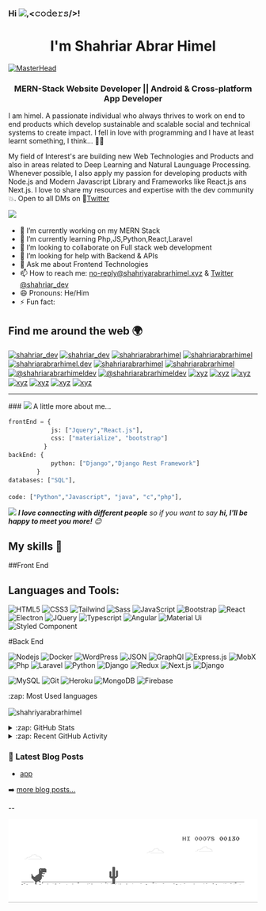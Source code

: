 ### Hi <img src="https://github.com/TheDudeThatCode/TheDudeThatCode/blob/master/Assets/Hi.gif" width="29px">,<𝚌𝚘𝚍𝚎𝚛𝚜/>!
<h1 align="center">I'm Shahriar Abrar Himel</h1>

[![MasterHead](https://github.com/ShahriarAbrarHimel/ShahriyarAbrarHimel/blob/main/header_.png)]()


<h3 align="center">MERN-Stack Website Developer || Android & Cross-platform App Developer</h3>

I am himel. A passionate individual who always thrives to work on end to end products which develop sustainable and scalable social and technical systems to create impact. I fell in love with programming and I have at least learnt something, I think… 🤷‍♂️

My field of Interest's are building new Web Technologies and Products and also in areas related to Deep Learning and Natural Launguage Processing.
Whenever possible, I also apply my passion for developing products with Node.js and Modern Javascript Library and Frameworks like React.js ans Next.js. I love to share my resources and expertise with the dev community:boom:. Open to all DMs on :speech_balloon:[Twitter](https://twitter.com/shahriar_dev)

![](https://img.shields.io/badge/Profile%20views-2671-black)
- 🔭 I’m currently working on my MERN Stack
- 🌱 I’m currently learning Php,JS,Python,React,Laravel 
- 👯 I’m looking to collaborate on Full stack web development
- 🤔 I’m looking for help with Backend & APIs
- 💬 Ask me about Frontend Technologies
- 📫 How to reach me: [no-reply@shahriyarabrarhimel.xyz](mailto:no-reply@shahriyarabrarhimel.xyz) & [Twitter @shahriar_dev](https://twitter.com/shahriar_dev)
- 😄 Pronouns: He/Him
- ⚡ Fun fact: 
<h2 align="left">Find me around the web 🌍</h2>
<p align="left">
<a href="https://dev.to/shahriar_dev" target="blank"><img align="center" src="https://raw.githubusercontent.com/rahuldkjain/github-profile-readme-generator/master/src/images/icons/Social/devto.svg" alt="shahriar_dev" height="30" width="40" /></a>
<a href="https://twitter.com/shahriar_dev" target="blank"><img align="center" src="https://raw.githubusercontent.com/rahuldkjain/github-profile-readme-generator/master/src/images/icons/Social/twitter.svg" alt="shahriar_dev" height="30" width="40" /></a>
<a href="https://linkedin.com/in/shahriarabrarhimel" target="blank"><img align="center" src="https://raw.githubusercontent.com/rahuldkjain/github-profile-readme-generator/master/src/images/icons/Social/linked-in-alt.svg" alt="shahriarabrarhimel" height="30" width="40" /></a>
<a href="https://fb.com/shahriarabrarhimel" target="blank"><img align="center" src="https://raw.githubusercontent.com/rahuldkjain/github-profile-readme-generator/master/src/images/icons/Social/facebook.svg" alt="shahriarabrarhimel" height="30" width="40" /></a>
<a href="https://instagram.com/shahriarabrarhimel.dev" target="blank"><img align="center" src="https://raw.githubusercontent.com/rahuldkjain/github-profile-readme-generator/master/src/images/icons/Social/instagram.svg" alt="shahriarabrarhimel.dev" height="30" width="40" /></a>
<a href="https://dribbble.com/shahriarabrarhimel" target="blank"><img align="center" src="https://raw.githubusercontent.com/rahuldkjain/github-profile-readme-generator/master/src/images/icons/Social/dribbble.svg" alt="shahriarabrarhimel" height="30" width="40" /></a>
<a href="https://www.behance.net/shahriarabrarhimel" target="blank"><img align="center" src="https://raw.githubusercontent.com/rahuldkjain/github-profile-readme-generator/master/src/images/icons/Social/behance.svg" alt="shahriarabrarhimel" height="30" width="40" /></a>
<a href="https://hashnode.com/@shahriarabrarhimeldev" target="blank"><img align="center" src="https://raw.githubusercontent.com/rahuldkjain/github-profile-readme-generator/master/src/images/icons/Social/hashnode.svg" alt="@shahriarabrarhimeldev" height="30" width="40" /></a>
<a href="https://medium.com/@shahriarabrarhimeldev" target="blank"><img align="center" src="https://raw.githubusercontent.com/rahuldkjain/github-profile-readme-generator/master/src/images/icons/Social/medium.svg" alt="@shahriarabrarhimeldev" height="30" width="40" /></a>
<a href="https://www.codechef.com/users/xyz" target="blank"><img align="center" src="https://cdn.jsdelivr.net/npm/simple-icons@3.1.0/icons/codechef.svg" alt="xyz" height="30" width="40" /></a>
<a href="https://www.hackerrank.com/xyz" target="blank"><img align="center" src="https://raw.githubusercontent.com/rahuldkjain/github-profile-readme-generator/master/src/images/icons/Social/hackerrank.svg" alt="xyz" height="30" width="40" /></a>
<a href="https://codeforces.com/profile/xyz" target="blank"><img align="center" src="https://raw.githubusercontent.com/rahuldkjain/github-profile-readme-generator/master/src/images/icons/Social/codeforces.svg" alt="xyz" height="30" width="40" /></a>
<a href="https://www.leetcode.com/xyz" target="blank"><img align="center" src="https://raw.githubusercontent.com/rahuldkjain/github-profile-readme-generator/master/src/images/icons/Social/leet-code.svg" alt="xyz" height="30" width="40" /></a>
<a href="https://www.hackerearth.com/xyz" target="blank"><img align="center" src="https://raw.githubusercontent.com/rahuldkjain/github-profile-readme-generator/master/src/images/icons/Social/hackerearth.svg" alt="xyz" height="30" width="40" /></a>
<a href="https://www.topcoder.com/members/xyz" target="blank"><img align="center" src="https://raw.githubusercontent.com/rahuldkjain/github-profile-readme-generator/master/src/images/icons/Social/topcoder.svg" alt="xyz" height="30" width="40" /></a>
<a href="/xyz" target="blank"><img align="center" src="https://raw.githubusercontent.com/rahuldkjain/github-profile-readme-generator/master/src/images/icons/Social/rss.svg" alt="xyz" height="30" width="40" /></a>
</p>

<hr>
### <img src="https://media.giphy.com/media/VgCDAzcKvsR6OM0uWg/giphy.gif" width="50"> A little more about me...  

```Python
frontEnd = {
            js: ["Jquery","React.js"],
            css: ["materialize", "bootstrap"]
          }
backEnd: {
            python: ["Django","Django Rest Framework"]
        }
databases: ["SQL"],

code: ["Python","Javascript", "java", "c","php"],

```

<img src="https://media.giphy.com/media/LnQjpWaON8nhr21vNW/giphy.gif" width="60"> <em><b>I love connecting with different people</b> so if you want to say <b>hi, I'll be happy to meet you more!</b> 😊</em>


## My skills 🚀

##Front End
<h2 align="left">Languages and Tools:</h2>

![HTML5](https://img.shields.io/badge/-HTML5-E34F26?style=flat&logo=html5&logoColor=white)
![CSS3](https://img.shields.io/badge/-CSS3-1572B6?style=flat&logo=css3)
![Tailwind](https://img.shields.io/badge/-Tailwind-black?style=flat&logo=tailwind)
![Sass](https://img.shields.io/badge/-Sass-cc6699?style=flat&logo=sass&logoColor=ffffff)
![JavaScript](https://img.shields.io/badge/-JavaScript-black?style=flat&logo=javascript)
![Bootstrap](https://img.shields.io/badge/-Bootstrap-563D7C?style=flat&logo=bootstrap)
![React](https://img.shields.io/badge/-React-black?style=flat&logo=react)
![Electron](https://img.shields.io/badge/-Electron-gray?style=flat&logo=electron)
![JQuery](https://img.shields.io/badge/-JQuery-blue?style=flat&logo=jquery)
![Typescript](https://img.shields.io/badge/-TypeScript-white?style=flat&logo=typescript)
![Angular](https://img.shields.io/badge/-Angular-red?style=flat&logo=angular)
![Material Ui](https://img.shields.io/badge/-MaterialUi-black?style=flat&logo=materialui)
![Styled Component](https://img.shields.io/badge/-StyledComponent-black?style=flat&logo=styledcomponent)

#Back End

![Nodejs](https://img.shields.io/badge/-Nodejs-green?style=flat&logo=Node.js)
![Docker](https://img.shields.io/badge/-Docker-black?style=flat&logo=docker)
![WordPress](https://img.shields.io/badge/-WordPress-blue?style=flat&logo=wordpress)
![JSON](https://img.shields.io/badge/-json-02569B?style=flat&logo=json)
![GraphQl](https://img.shields.io/badge/-GraphQL-e535ab?style=flat&logo=graphql&logoColor=FFFFFF)
![Express.js](https://img.shields.io/badge/-Express.js-787878?style=flat)
![MobX](https://img.shields.io/badge/-MobX-gray?style=flat&logo=mobx)
![Php](https://img.shields.io/badge/-php-black?style=flat&logo=php)
![Laravel](https://img.shields.io/badge/-laravel-black?style=flat&logo=laravel)
![Python](https://img.shields.io/badge/-python-blue?style=flat&logo=python)
![Django](https://img.shields.io/badge/-Django-black?style=flat&logo=django)
![Redux](https://img.shields.io/badge/-Redux-black?style=flat&logo=redux)
![Next.js](https://img.shields.io/badge/-Nextjs-black?style=flat&logo=Nextjs)
![Django](https://img.shields.io/badge/-Django-black?style=flat&logo=django)


![MySQL](https://img.shields.io/badge/-MySQL-black?style=flat&logo=mysql)
![Git](https://img.shields.io/badge/-Git-black?style=flat&logo=git)
![Heroku](https://img.shields.io/badge/-Heroku-gray?style=flat&logo=heroku)
![MongoDB](https://img.shields.io/badge/-MongoDB-4DB33D?style=flat&logo=mongodb&logoColor=FFFFFF)
![Firebase](https://img.shields.io/badge/-Firebase-FFA611?style=flat&logo=firebase&logoColor=FFFFFF)



<summary>:zap: Most Used languages </summary>

<p><img align="center" src="https://github-readme-stats.vercel.app/api/top-langs?username=shahriyarabrarhimel&show_icons=true&locale=en&layout=compact" alt="shahriyarabrarhimel" /></p>
</details>
<details>
  <summary>:zap: GitHub Stats</summary>

  <img align="left" alt="codeSTACKr's GitHub Stats" src="https://github-readme-stats.codestackr.vercel.app/api?username=codeSTACKr&show_icons=true&hide_border=true" />

</details>
<details>
  <summary>:zap: Recent GitHub Activity</summary>
  
<p><img align="center" src="https://github-readme-streak-stats.herokuapp.com/?user=shahriyarabrarhimel&" alt="shahriyarabrarhimel" /></p>
</details>

### 📕 Latest Blog Posts

<!-- BLOG-POST-LIST:START -->
- [app](https://dev.to/)


➡️ [more blog posts...](https://)

--


![Dino](https://raw.githubusercontent.com/praveenscience/praveenscience/master/dino.gif)
